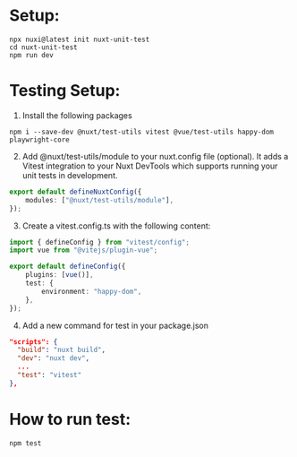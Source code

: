 # Setup:

```shell
npx nuxi@latest init nuxt-unit-test
cd nuxt-unit-test
npm run dev
```

# Testing Setup:

1.  Install the following packages

```shell
npm i --save-dev @nuxt/test-utils vitest @vue/test-utils happy-dom playwright-core
```

2. Add @nuxt/test-utils/module to your nuxt.config file (optional). It adds a Vitest integration to your Nuxt DevTools which supports running your unit tests in development.

```ts
export default defineNuxtConfig({
	modules: ["@nuxt/test-utils/module"],
});
```

3. Create a vitest.config.ts with the following content:

```ts
import { defineConfig } from "vitest/config";
import vue from "@vitejs/plugin-vue";

export default defineConfig({
	plugins: [vue()],
	test: {
		environment: "happy-dom",
	},
});
```

4. Add a new command for test in your package.json

```json
"scripts": {
  "build": "nuxt build",
  "dev": "nuxt dev",
  ...
  "test": "vitest"
},
```

# How to run test:

```shell
npm test
```
